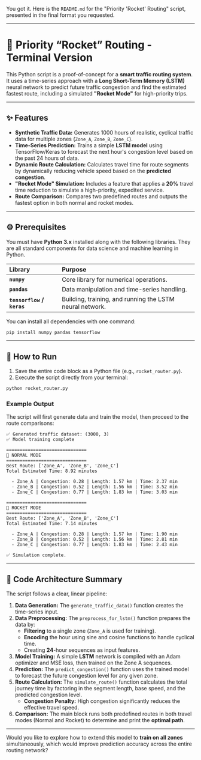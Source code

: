 You got it. Here is the `README.md` for the "Priority 'Rocket' Routing" script, presented in the final format you requested.

-----

# 🚀 Priority “Rocket” Routing - Terminal Version

This Python script is a proof-of-concept for a **smart traffic routing system**. It uses a time-series approach with a **Long Short-Term Memory (LSTM)** neural network to predict future traffic congestion and find the estimated fastest route, including a simulated **"Rocket Mode"** for high-priority trips.

-----

## ✨ Features

  * **Synthetic Traffic Data:** Generates 1000 hours of realistic, cyclical traffic data for multiple zones (`Zone_A`, `Zone_B`, `Zone_C`).
  * **Time-Series Prediction:** Trains a simple **LSTM model** using TensorFlow/Keras to forecast the next hour's congestion level based on the past 24 hours of data.
  * **Dynamic Route Calculation:** Calculates travel time for route segments by dynamically reducing vehicle speed based on the **predicted congestion**.
  * **"Rocket Mode" Simulation:** Includes a feature that applies a $\mathbf{20\%}$ travel time reduction to simulate a high-priority, expedited service.
  * **Route Comparison:** Compares two predefined routes and outputs the fastest option in both normal and rocket modes.

-----

## ⚙️ Prerequisites

You must have **Python 3.x** installed along with the following libraries. They are all standard components for data science and machine learning in Python.

| Library | Purpose |
| :--- | :--- |
| **`numpy`** | Core library for numerical operations. |
| **`pandas`** | Data manipulation and time-series handling. |
| **`tensorflow` / `keras`** | Building, training, and running the LSTM neural network. |

You can install all dependencies with one command:

```bash
pip install numpy pandas tensorflow
```

-----

## 🚀 How to Run

1.  Save the entire code block as a Python file (e.g., `rocket_router.py`).
2.  Execute the script directly from your terminal:

<!-- end list -->

```bash
python rocket_router.py
```

### Example Output

The script will first generate data and train the model, then proceed to the route comparisons:

```
✅ Generated traffic dataset: (3000, 3)
✅ Model training complete

==============================
🚦 NORMAL MODE
==============================
Best Route: ['Zone_A', 'Zone_B', 'Zone_C']
Total Estimated Time: 8.92 minutes

  - Zone_A | Congestion: 0.28 | Length: 1.57 km | Time: 2.37 min
  - Zone_B | Congestion: 0.52 | Length: 1.56 km | Time: 3.52 min
  - Zone_C | Congestion: 0.77 | Length: 1.83 km | Time: 3.03 min

==============================
🚦 ROCKET MODE
==============================
Best Route: ['Zone_A', 'Zone_B', 'Zone_C']
Total Estimated Time: 7.14 minutes

  - Zone_A | Congestion: 0.28 | Length: 1.57 km | Time: 1.90 min
  - Zone_B | Congestion: 0.52 | Length: 1.56 km | Time: 2.81 min
  - Zone_C | Congestion: 0.77 | Length: 1.83 km | Time: 2.43 min

✅ Simulation complete.
```

-----

## 🧠 Code Architecture Summary

The script follows a clear, linear pipeline:

1.  **Data Generation:** The `generate_traffic_data()` function creates the time-series input.
2.  **Data Preprocessing:** The `preprocess_for_lstm()` function prepares the data by:
      * **Filtering** to a single zone (`Zone_A` is used for training).
      * **Encoding** the hour using sine and cosine functions to handle cyclical time.
      * Creating $\mathbf{24}$-hour sequences as input features.
3.  **Model Training:** A simple **LSTM** network is compiled with an $\text{Adam}$ optimizer and $\text{MSE}$ loss, then trained on the $\text{Zone A}$ sequences.
4.  **Prediction:** The `predict_congestion()` function uses the trained model to forecast the future congestion level for any given zone.
5.  **Route Calculation:** The `simulate_route()` function calculates the total journey time by factoring in the segment length, base speed, and the predicted congestion level.
      * **Congestion Penalty:** High congestion significantly reduces the effective travel speed.
6.  **Comparison:** The main block runs both predefined routes in both travel modes (Normal and Rocket) to determine and print the **optimal path**.

-----

Would you like to explore how to extend this model to **train on all zones** simultaneously, which would improve prediction accuracy across the entire routing network?
